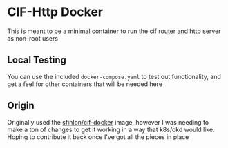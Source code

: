 # CIF-Http Docker

This is meant to be a minimal container to run the cif router and http server
as non-root users

## Local Testing

You can use the included `docker-compose.yaml` to test out functionality, and
get a feel for other containers that will be needed here

## Origin

Originally used the [sfinlon/cif-docker](https://github.com/sfinlon/cif-docker)
image, however I was needing to make a ton of changes to get it working in a
way that k8s/okd would like.  Hoping to contribute it back once I've got all
the pieces in place
